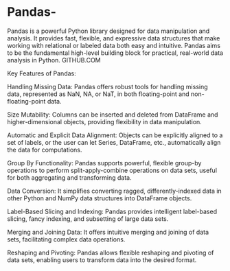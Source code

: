 # Pandas-
Pandas is a powerful Python library designed for data manipulation and analysis. It provides fast, flexible, and expressive data structures that make working with relational or labeled data both easy and intuitive. Pandas aims to be the fundamental high-level building block for practical, real-world data analysis in Python. 
GITHUB.COM

Key Features of Pandas:

Handling Missing Data: Pandas offers robust tools for handling missing data, represented as NaN, NA, or NaT, in both floating-point and non-floating-point data.

Size Mutability: Columns can be inserted and deleted from DataFrame and higher-dimensional objects, providing flexibility in data manipulation.

Automatic and Explicit Data Alignment: Objects can be explicitly aligned to a set of labels, or the user can let Series, DataFrame, etc., automatically align the data for computations.

Group By Functionality: Pandas supports powerful, flexible group-by operations to perform split-apply-combine operations on data sets, useful for both aggregating and transforming data.

Data Conversion: It simplifies converting ragged, differently-indexed data in other Python and NumPy data structures into DataFrame objects.

Label-Based Slicing and Indexing: Pandas provides intelligent label-based slicing, fancy indexing, and subsetting of large data sets.

Merging and Joining Data: It offers intuitive merging and joining of data sets, facilitating complex data operations.

Reshaping and Pivoting: Pandas allows flexible reshaping and pivoting of data sets, enabling users to transform data into the desired format.
